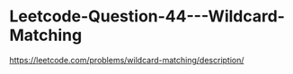 # Leetcode-Question-44---Wildcard-Matching
https://leetcode.com/problems/wildcard-matching/description/
